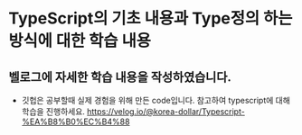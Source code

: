 # TypeScript의 기초 내용과 Type정의 하는 방식에 대한 학습 내용
## 벨로그에 자세한 학습 내용을 작성하였습니다. 
- 깃헙은 공부할때 실제 경험을 위해 만든 code입니다. 참고하여 typescript에 대해 학습을 진행하세요.
https://velog.io/@korea-dollar/Typescript-%EA%B8%B0%EC%B4%88

